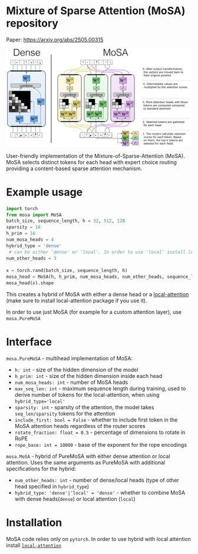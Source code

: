 # Mixture of Sparse Attention (MoSA) repository

Paper: https://arxiv.org/abs/2505.00315

![MoSA architecture diagram](./MoSA.png)

User-friendly implementation of the Mixture-of-Sparse-Attention (MoSA). MoSA selects distinct tokens for each head with expert choice routing providing a content-based sparse attention mechanism.

# Example usage

```python
import torch
from mosa import MoSA
batch_size, sequence_length, h = 32, 512, 128
sparsity = 16
h_prim = 16
num_mosa_heads = 4
hybrid_type = 'dense'
 # can be either 'dense' or 'local'. In order to use 'local' install local-attention package
num_other_heads = 3 

x = torch.rand(batch_size, sequence_length, h)
mosa_head = MoSA(h, h_prim, num_mosa_heads, num_other_heads, sequence_length, sparsity, hybrid_type)
mosa_head(x).shape
```
This creates a hybrid of MoSA with either a dense head or a [local-attention](https://github.com/lucidrains/local-attention/tree/master) (make sure to install local-attention package if you use it). 

In order to use just MoSA (for example for a custom attention layer), use `mosa.PureMoSA`

# Interface

`mosa.PureMoSA` - multihead implementation of MoSA:
  - `h: int` - size of the hidden dimension of the model
  - `h_prim: int` - size of the hidden dimension inside each head
  - `num_mosa_heads: int` - number of MoSA heads
  - `max_seq_len: int` - maximum sequence length during training, used to derive number of tokens for the local-attention, when using `hybrid_type='local'`
  - `sparsity: int` - sparsity of the attention, the model takes `seq_len/sparsity` tokens for the attention
  - `include_first: bool = False` - whether to include first token in the MoSA attention heads regardless of the router scores 
  - `rotate_fraction: float = 0.5` - percentage of dimensions to rotate in RoPE
  - `rope_base: int = 10000` - base of the exponent for the rope encodings

`mosa.MoSA` - hybrid of PureMoSA with either dense attention or local attention.
Uses the same arguments as PureMoSA with additional specifications for the hybrid:
  - `num_other_heads: int` - number of dense/local heads (type of other head specified in `hybrid_type`)
  - `hybrid_type: 'dense'|'local' = 'dense'` - whether to combine MoSA with dense heads(`dense`) or local attention (`local`)

# Installation

MoSA code relies only on `pytorch`. In order to use hybrid with local attention install [`local-attention`](https://github.com/lucidrains/local-attention/tree/master) 

